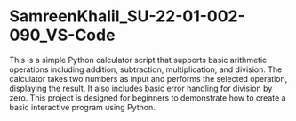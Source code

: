 # SamreenKhalil_SU-22-01-002-090_VS-Code

This is a simple Python calculator script that supports basic arithmetic operations including addition, subtraction, multiplication, and division. The calculator takes two numbers as input and performs the selected operation, displaying the result. It also includes basic error handling for division by zero. This project is designed for beginners to demonstrate how to create a basic interactive program using Python.
